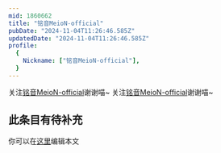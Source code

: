 ```yaml
---
mid: 1860662
title: "铭音MeioN-official"
pubDate: "2024-11-04T11:26:46.585Z"
updatedDate: "2024-11-04T11:26:46.585Z"
profile:
  {
    Nickname: ["铭音MeioN-official"],
  }
---
```


关注[铭音MeioN-official](https://space.bilibili.com/1860662)谢谢喵~ 关注[铭音MeioN-official](https://space.bilibili.com/1860662)谢谢喵~

## 此条目有待补充
你可以在[这里](https://github.com/Yuhanawa/VTuber.ICU/edit/master/src/content/v/铭音MeioN-official/index.md)编辑本文
